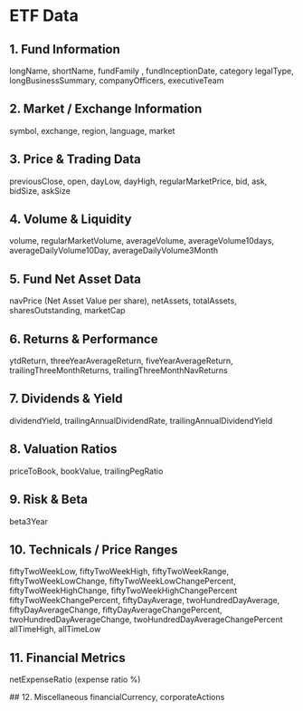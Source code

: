 # ETF Data

## 1. Fund Information
longName, shortName, fundFamily , fundInceptionDate, category
legalType, longBusinessSummary, companyOfficers, executiveTeam

## 2. Market / Exchange Information
symbol, exchange, region, language, market

## 3. Price & Trading Data
previousClose, open, dayLow, dayHigh, regularMarketPrice, bid, ask, bidSize, askSize

## 4. Volume & Liquidity
volume, regularMarketVolume, averageVolume, averageVolume10days, averageDailyVolume10Day, averageDailyVolume3Month

## 5. Fund Net Asset Data
navPrice (Net Asset Value per share), netAssets, totalAssets, sharesOutstanding, 
marketCap

## 6. Returns & Performance
ytdReturn, threeYearAverageReturn, fiveYearAverageReturn, trailingThreeMonthReturns, trailingThreeMonthNavReturns

## 7. Dividends & Yield
dividendYield, trailingAnnualDividendRate, trailingAnnualDividendYield

## 8. Valuation Ratios
priceToBook, bookValue, trailingPegRatio

## 9. Risk & Beta
beta3Year

## 10. Technicals / Price Ranges
fiftyTwoWeekLow, fiftyTwoWeekHigh, fiftyTwoWeekRange, fiftyTwoWeekLowChange, fiftyTwoWeekLowChangePercent, fiftyTwoWeekHighChange, fiftyTwoWeekHighChangePercent
fiftyTwoWeekChangePercent, fiftyDayAverage, twoHundredDayAverage, fiftyDayAverageChange, fiftyDayAverageChangePercent, twoHundredDayAverageChange, twoHundredDayAverageChangePercent
allTimeHigh, allTimeLow

## 11. Financial Metrics
netExpenseRatio (expense ratio %)

## 12. Miscellaneous
financialCurrency, corporateActions